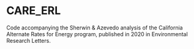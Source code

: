# CARE_ERL
Code accompanying the Sherwin &amp; Azevedo analysis of the California Alternate Rates for Energy program, published in 2020 in Environmental Research Letters.
